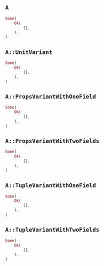 ## `A`

```rust
Some(
    Ok(
        [],
    ),
)
```

## `A::UnitVariant`

```rust
Some(
    Ok(
        [],
    ),
)
```

## `A::PropsVariantWithOneField`

```rust
Some(
    Ok(
        [],
    ),
)
```

## `A::PropsVariantWithTwoFields`

```rust
Some(
    Ok(
        [],
    ),
)
```

## `A::TupleVariantWithOneField`

```rust
Some(
    Ok(
        [],
    ),
)
```

## `A::TupleVariantWithTwoFields`

```rust
Some(
    Ok(
        [],
    ),
)
```
